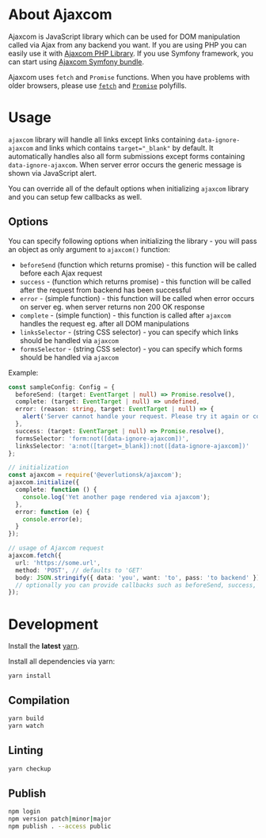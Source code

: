 # About Ajaxcom

Ajaxcom is JavaScript library which can be used for DOM manipulation called via Ajax from any backend you want. If you are using PHP you can easily use it with [Ajaxcom PHP Library](https://github.com/everlutionsk/ajaxcom-php). If you use Symfony framework, you can start using [Ajaxcom Symfony bundle](https://github.com/everlutionsk/ajaxcom-bundle).

Ajaxcom uses `fetch` and `Promise` functions. When you have problems with older browsers, please use [`fetch`](https://github.com/github/fetch) and [`Promise`](https://www.npmjs.com/package/promise-polyfill) polyfills.

# Usage

`ajaxcom` library will handle all links except links containing `data-ignore-ajaxcom` and links which contains `target="_blank"` by default. It automatically handles also all form submissions except forms containing `data-ignore-ajaxcom`. When server error occurs the generic message is shown via JavaScript alert.

You can override all of the default options when initializing `ajaxcom` library and you can setup few callbacks as well.

## Options

You can specify following options when initializing the library - you will pass an object as only argument to `ajaxcom()` function:

- `beforeSend` (function which returns promise) - this function will be called before each Ajax request
- `success` - (function which returns promise) - this function will be called after the request from backend has been successful
- `error` - (simple function) - this function will be called when error occurs on server eg. when server returns non 200 OK response
- `complete` - (simple function) - this function is called after `ajaxcom` handles the request eg. after all DOM manipulations
- `linksSelector` - (string CSS selector) - you can specify which links should be handled via `ajaxcom`
- `formsSelector` - (string CSS selector) - you can specify which forms should be handled via `ajaxcom`

Example:

```ts
const sampleConfig: Config = {
  beforeSend: (target: EventTarget | null) => Promise.resolve(),
  complete: (target: EventTarget | null) => undefined,
  error: (reason: string, target: EventTarget | null) => {
    alert('Server cannot handle your request. Please try it again or contact the administrator.');
  },
  success: (target: EventTarget | null) => Promise.resolve(),
  formsSelector: 'form:not([data-ignore-ajaxcom])',
  linksSelector: 'a:not([target=_blank]):not([data-ignore-ajaxcom])'
};
```

```typescript
// initialization
const ajaxcom = require('@everlutionsk/ajaxcom');
ajaxcom.initialize({
  complete: function () {
    console.log('Yet another page rendered via ajaxcom');
  },
  error: function (e) {
    console.error(e);
  }
});

// usage of Ajaxcom request
ajaxcom.fetch({
  url: 'https://some.url',
  method: 'POST', // defaults to 'GET'
  body: JSON.stringify({ data: 'you', want: 'to', pass: 'to backend' }) // optional
  // optionally you can provide callbacks such as beforeSend, success, error and complete
});
```

# Development

Install the **latest** [yarn](https://yarnpkg.com/en/docs/install).

Install all dependencies via yarn:

```
yarn install
```

## Compilation

```bash
yarn build
yarn watch
```

## Linting

```bash
yarn checkup
```

## Publish

```bash
npm login
npm version patch|minor|major
npm publish . --access public
```
